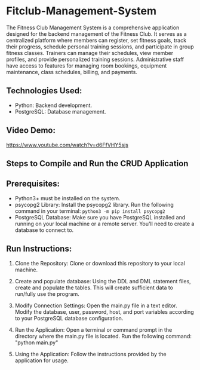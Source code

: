 # Fitclub-Management-System

The Fitness Club Management System is a comprehensive application designed for the backend management of the Fitness Club. It serves as a centralized platform where members can register, set fitness goals, track their progress, schedule personal training sessions, and participate in group fitness classes. Trainers can manage their schedules, view member profiles, and provide personalized training sessions. Administrative staff have access to features for managing room bookings, equipment maintenance, class schedules, billing, and payments.

## Technologies Used:
- Python: Backend development.
- PostgreSQL: Database management.

## Video Demo:
https://www.youtube.com/watch?v=d6FfVHY5sjs

## Steps to Compile and Run the CRUD Application

## Prerequisites:
- Python3+ must be installed on the system.
- psycopg2 Library: Install the psycopg2 library. Run the following command in your terminal: ```python3 -m pip install psycopg2```
- PostgreSQL Database: Make sure you have PostgreSQL installed and running on your local machine or a remote server. You'll need to create a database to connect to.

## Run Instructions:
1. Clone the Repository: Clone or download this repository to your local machine.

2. Create and populate database: Using the DDL and DML statement files, create and populate the tables. This will create sufficient data to run/fully use the program.

3. Modify Connection Settings: Open the main.py file in a text editor. Modify the database, user, password, host, and port variables according to your PostgreSQL database configuration.

4. Run the Application: Open a terminal or command prompt in the directory where the main.py file is located. Run the following command: "python main.py"

5. Using the Application: Follow the instructions provided by the application for usage.
